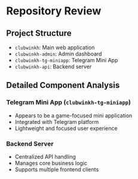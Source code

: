 # Repository Review

## Project Structure
- `clubwinkh`: Main web application
- `clubwinkh-admin`: Admin dashboard
- `clubwinkh-tg-miniapp`: Telegram Mini App
- `clubwinkh-api`: Backend server

## Detailed Component Analysis

### Telegram Mini App (`clubwinkh-tg-miniapp`)
- Appears to be a game-focused mini application
- Integrated with Telegram platform
- Lightweight and focused user experience

### Backend Server
- Centralized API handling
- Manages core business logic
- Supports multiple frontend clients
